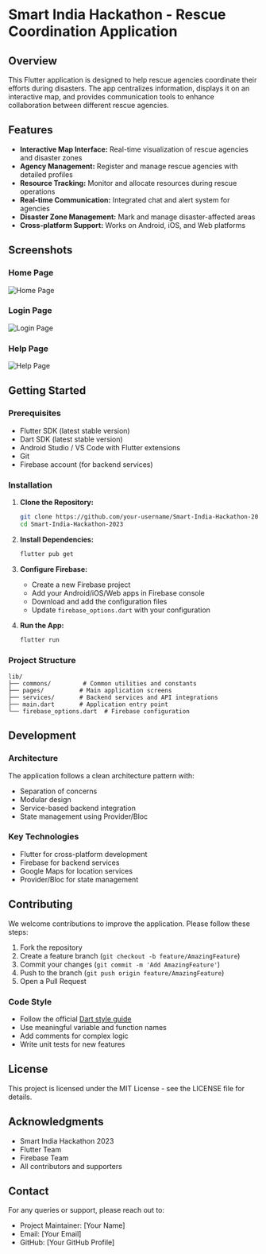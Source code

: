# Smart India Hackathon - Rescue Coordination Application

## Overview

This Flutter application is designed to help rescue agencies coordinate their efforts during disasters. The app centralizes information, displays it on an interactive map, and provides communication tools to enhance collaboration between different rescue agencies.

## Features

- **Interactive Map Interface:** Real-time visualization of rescue agencies and disaster zones
- **Agency Management:** Register and manage rescue agencies with detailed profiles
- **Resource Tracking:** Monitor and allocate resources during rescue operations
- **Real-time Communication:** Integrated chat and alert system for agencies
- **Disaster Zone Management:** Mark and manage disaster-affected areas
- **Cross-platform Support:** Works on Android, iOS, and Web platforms

## Screenshots

### Home Page
![Home Page](./Screenshots/home_page.jpg)

### Login Page
![Login Page](./Screenshots/login_page.jpg)

### Help Page
![Help Page](./Screenshots/help_page.jpg)

## Getting Started

### Prerequisites

- Flutter SDK (latest stable version)
- Dart SDK (latest stable version)
- Android Studio / VS Code with Flutter extensions
- Git
- Firebase account (for backend services)

### Installation

1. **Clone the Repository:**
   ```bash
   git clone https://github.com/your-username/Smart-India-Hackathon-2023.git
   cd Smart-India-Hackathon-2023
   ```

2. **Install Dependencies:**
   ```bash
   flutter pub get
   ```

3. **Configure Firebase:**
   - Create a new Firebase project
   - Add your Android/iOS/Web apps in Firebase console
   - Download and add the configuration files
   - Update `firebase_options.dart` with your configuration

4. **Run the App:**
   ```bash
   flutter run
   ```

### Project Structure

```
lib/
├── commons/         # Common utilities and constants
├── pages/          # Main application screens
├── services/       # Backend services and API integrations
├── main.dart       # Application entry point
└── firebase_options.dart  # Firebase configuration
```

## Development

### Architecture

The application follows a clean architecture pattern with:
- Separation of concerns
- Modular design
- Service-based backend integration
- State management using Provider/Bloc

### Key Technologies

- Flutter for cross-platform development
- Firebase for backend services
- Google Maps for location services
- Provider/Bloc for state management

## Contributing

We welcome contributions to improve the application. Please follow these steps:

1. Fork the repository
2. Create a feature branch (`git checkout -b feature/AmazingFeature`)
3. Commit your changes (`git commit -m 'Add AmazingFeature'`)
4. Push to the branch (`git push origin feature/AmazingFeature`)
5. Open a Pull Request

### Code Style

- Follow the official [Dart style guide](https://dart.dev/guides/language/effective-dart/style)
- Use meaningful variable and function names
- Add comments for complex logic
- Write unit tests for new features

## License

This project is licensed under the MIT License - see the LICENSE file for details.

## Acknowledgments

- Smart India Hackathon 2023
- Flutter Team
- Firebase Team
- All contributors and supporters

## Contact

For any queries or support, please reach out to:
- Project Maintainer: [Your Name]
- Email: [Your Email]
- GitHub: [Your GitHub Profile]
